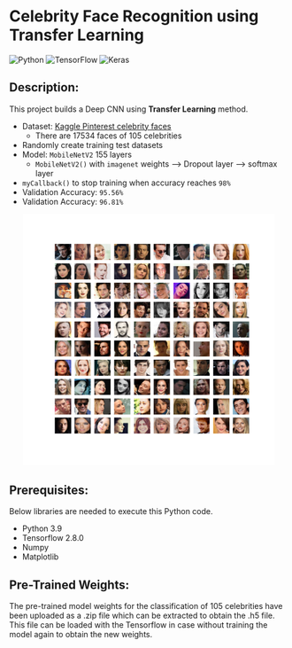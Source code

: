 # Celebrity Face Recognition using Transfer Learning
![Python](https://img.shields.io/badge/python-3670A0?style=for-the-badge&logo=python&logoColor=ffdd54)
![TensorFlow](https://img.shields.io/badge/TensorFlow-%23FF6F00.svg?style=for-the-badge&logo=TensorFlow&logoColor=white)
![Keras](https://img.shields.io/badge/Keras-%23D00000.svg?style=for-the-badge&logo=Keras&logoColor=white)

## Description:
This project builds a Deep CNN using **Transfer Learning** method.
  - Dataset: [Kaggle Pinterest celebrity faces](https://www.kaggle.com/datasets/hereisburak/pins-face-recognition)
    - There are 17534 faces of 105 celebrities
  - Randomly create training test datasets
  - Model: `MobileNetV2` 155 layers
    - `MobileNetV2()` with `imagenet` weights -->  Dropout layer --> softmax layer
  - `myCallback()` to stop training when accuracy reaches `98%`
  - Validation Accuracy: `95.56%`
  - Validation Accuracy: `96.81%`

<p align="middle">
  <img src="fig.png" width="90%" />
</p>

## Prerequisites:
Below libraries are needed to execute this Python code.
- Python 3.9
- Tensorflow 2.8.0
- Numpy
- Matplotlib

## Pre-Trained Weights:
The pre-trained model weights for the classification of 105 celebrities have been uploaded as a .zip file which can be extracted to obtain the .h5 file. This file can be loaded with the Tensorflow in case without training the model again to obtain the new weights.
